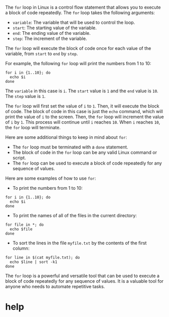 The `for` loop in Linux is a control flow statement that allows you to execute a block of code repeatedly. The `for` loop takes the following arguments:

* `variable`: The variable that will be used to control the loop.
* `start`: The starting value of the variable.
* `end`: The ending value of the variable.
* `step`: The increment of the variable.

The `for` loop will execute the block of code once for each value of the variable, from `start` to `end` by `step`.

For example, the following `for` loop will print the numbers from 1 to 10:

```
for i in {1..10}; do
  echo $i
done
```

The `variable` in this case is `i`. The `start` value is `1` and the `end` value is `10`. The `step` value is `1`.

The `for` loop will first set the value of `i` to `1`. Then, it will execute the block of code. The block of code in this case is just the `echo` command, which will print the value of `i` to the screen. Then, the `for` loop will increment the value of `i` by `1`. This process will continue until `i` reaches `10`. When `i` reaches `10`, the `for` loop will terminate.

Here are some additional things to keep in mind about `for`:

* The `for` loop must be terminated with a `done` statement.
* The block of code in the `for` loop can be any valid Linux command or script.
* The `for` loop can be used to execute a block of code repeatedly for any sequence of values.

Here are some examples of how to use `for`:

* To print the numbers from 1 to 10:
```
for i in {1..10}; do
  echo $i
done
```
* To print the names of all of the files in the current directory:
```
for file in *; do
  echo $file
done
```
* To sort the lines in the file `myfile.txt` by the contents of the first column:
```
for line in $(cat myfile.txt); do
  echo $line | sort -k1
done
```

The `for` loop is a powerful and versatile tool that can be used to execute a block of code repeatedly for any sequence of values. It is a valuable tool for anyone who needs to automate repetitive tasks.





# help 

```

```

